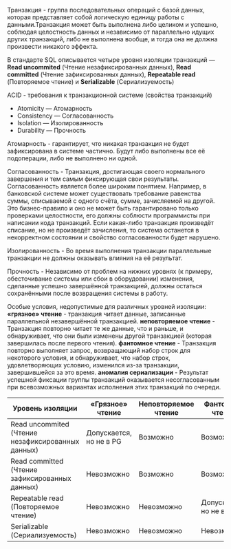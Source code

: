 Транзакция - группа последовательных операций с базой данных,
которая представляет собой логическую единицу работы с данными.Транзакция может быть выполнена либо целиком и успешно, соблюдая целостность данных и независимо от параллельно идущих других транзакций, либо не выполнена вообще, и тогда она не должна произвести никакого эффекта.

В стандарте SQL описывается четыре уровня изоляции транзакций — 
<b>Read uncommited</b> (Чтение незафиксированных данных), <b>Read committed</b> (Чтение зафиксированных данных),
<b>Repeatable read</b> (Повторяемое чтение) и <b>Serializable</b> (Сериализуемость)


ACID - требования к  транзакционной системе (свойства транзакций)
<ul>
    <li>Atomicity — Атомарность</li>
    <li>Consistency — Согласованность</li>
    <li>Isolation — Изолированность</li>
    <li>Durability — Прочность</li>
</ul>


Атомарность -  гарантирует, что никакая транзакция не будет зафиксирована в системе частично. Будут либо выполнены все её подоперации, либо не выполнено ни одной. 

Согласованность - Транзакция, достигающая своего нормального завершения и тем самым фиксирующая свои результаты.
Согласованность является более широким понятием. Например, в банковской системе может существовать требование равенства суммы, списываемой с одного счёта, сумме, зачисляемой на другой. Это бизнес-правило и оно не может быть гарантировано только проверками целостности, его должны соблюсти программисты при написании кода транзакций. Если какая-либо транзакция произведёт списание, но не произведёт зачисления, то система останется в некорректном состоянии и свойство согласованности будет нарушено. 

Изолированность - Во время выполнения транзакции параллельные транзакции не должны оказывать влияния на её результат.

Прочность - Независимо от проблем на нижних уровнях (к примеру, обесточивание системы или сбои в оборудовании) изменения, сделанные успешно завершённой транзакцией, должны остаться сохранёнными после возвращения системы в работу.


Особые условия, недопустимые для различных уровней изоляции: 
<b>«грязное» чтение</b> - транзакция читает данные, записанные параллельной незавершённой транзакцией.
<b>неповторяемое чтение</b> - Транзакция повторно читает те же данные, что и раньше, и обнаруживает, что они были изменены другой транзакцией (которая завершилась после первого чтения).
<b>фантомное чтение</b> - Транзакция повторно выполняет запрос, возвращающий набор строк для некоторого условия, и обнаруживает, что набор строк, удовлетворяющих условию, изменился из-за транзакции, завершившейся за это время.
<b>аномалия сериализации</b> - Результат успешной фиксации группы транзакций оказывается несогласованным при всевозможных вариантах исполнения этих транзакций по очереди.


| Уровень изоляции | «Грязное» чтение | Неповторяемое чтение | Фантомное чтение | Аномалия сериализации |
| --- | --- | --- | --- | --- |
|Read uncommited (Чтение незафиксированных данных)|Допускается, но не в PG|Возможно|Возможно|Возможно|
|Read committed (Чтение зафиксированных данных)|Невозможно|Возможно|Возможно|Возможно|
|Repeatable read (Повторяемое чтение)|Невозможно|Невозможно|Допускается, но не в PG|Возможно|
|Serializable (Сериализуемость)|Невозможно|Невозможно|Невозможно|Невозможно|